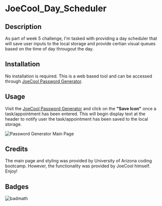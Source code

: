 # JoeCool_Day_Scheduler

## Description

As part of week 5 challenge, I'm tasked with providing a day scheduler that will save user inputs to the local storage and provide certian visual queues based on the time of day througout the day.  

## Installation

No installation is required. This is a web based tool and can be accessed through [JoeCool Password Generator](https://joecool-engineer.github.io/JoeCool_Password_Generator/).

## Usage

Visit the [JoeCool Password Generator](https://joecool-engineer.github.io/JoeCool_Password_Generator/) and click on the **"Save Icon"** once a task/appointment has been entered. This will begin display text at the header to notify user the task/appointment has been saved to the local storage.

![Password Generator Main Page](./assets/passwordGenerator.jpg)

## Credits

The main page and styling was provided by University of Arizona coding bootcamp. However, the functionality was provided by JoeCool himself. Enjoy!

## Badges

![badmath](https://img.shields.io/badge/JavaScript-Password_Day_Scheduler_Complete-brightgreen)

